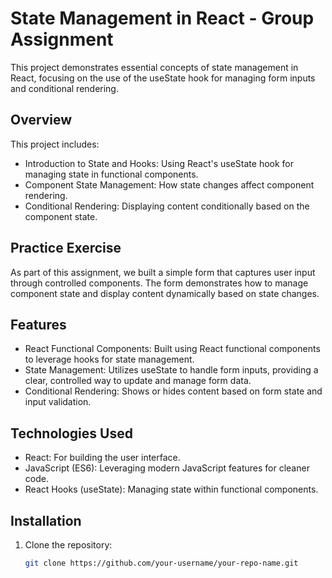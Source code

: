 # State Management in React - Group Assignment

This project demonstrates essential concepts of state management in React, focusing on the use of the useState hook for managing form inputs and conditional rendering. 

## Overview

This project includes:

- Introduction to State and Hooks: Using React's useState hook for managing state in functional components.
- Component State Management: How state changes affect component rendering.
- Conditional Rendering: Displaying content conditionally based on the component state.

## Practice Exercise

As part of this assignment, we built a simple form that captures user input through controlled components. The form demonstrates how to manage component state and display content dynamically based on state changes.

## Features

- React Functional Components: Built using React functional components to leverage hooks for state management.
- State Management: Utilizes useState to handle form inputs, providing a clear, controlled way to update and manage form data.
- Conditional Rendering: Shows or hides content based on form state and input validation.

## Technologies Used

- React: For building the user interface.
- JavaScript (ES6): Leveraging modern JavaScript features for cleaner code.
- React Hooks (useState): Managing state within functional components.

## Installation

1. Clone the repository:
   ```bash
   git clone https://github.com/your-username/your-repo-name.git
